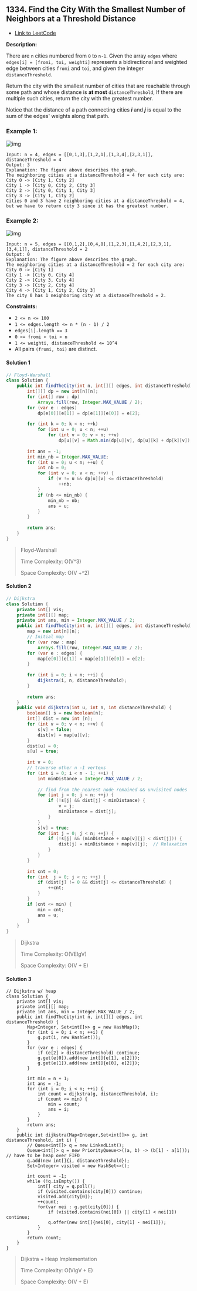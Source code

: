 ## 1334. Find the City With the Smallest Number of Neighbors at a Threshold Distance

- [Link to LeetCode](https://leetcode.com/problems/find-the-city-with-the-smallest-number-of-neighbors-at-a-threshold-distance/)

**Description:**



There are `n` cities numbered from `0` to `n-1`. Given the array `edges` where `edges[i] = [fromi, toi, weighti]` represents a bidirectional and weighted edge between cities `fromi` and `toi`, and given the integer `distanceThreshold`.

Return the city with the smallest number of cities that are reachable through some path and whose distance is **at most** `distanceThreshold`, If there are multiple such cities, return the city with the greatest number.

Notice that the distance of a path connecting cities ***i*** and ***j*** is equal to the sum of the edges' weights along that path.



<!-- tabs:start -->

### **Example 1:**



![img](https://assets.leetcode.com/uploads/2020/01/16/find_the_city_01.png)

```
Input: n = 4, edges = [[0,1,3],[1,2,1],[1,3,4],[2,3,1]], distanceThreshold = 4
Output: 3
Explanation: The figure above describes the graph. 
The neighboring cities at a distanceThreshold = 4 for each city are:
City 0 -> [City 1, City 2] 
City 1 -> [City 0, City 2, City 3] 
City 2 -> [City 0, City 1, City 3] 
City 3 -> [City 1, City 2] 
Cities 0 and 3 have 2 neighboring cities at a distanceThreshold = 4, but we have to return city 3 since it has the greatest number.
```



### **Example 2:**

![img](https://assets.leetcode.com/uploads/2020/01/16/find_the_city_02.png)

```
Input: n = 5, edges = [[0,1,2],[0,4,8],[1,2,3],[1,4,2],[2,3,1],[3,4,1]], distanceThreshold = 2
Output: 0
Explanation: The figure above describes the graph. 
The neighboring cities at a distanceThreshold = 2 for each city are:
City 0 -> [City 1] 
City 1 -> [City 0, City 4] 
City 2 -> [City 3, City 4] 
City 3 -> [City 2, City 4]
City 4 -> [City 1, City 2, City 3] 
The city 0 has 1 neighboring city at a distanceThreshold = 2.
```





<!-- tabs:end -->



**Constraints:**

- `2 <= n <= 100`
- `1 <= edges.length <= n * (n - 1) / 2`
- `edges[i].length == 3`
- `0 <= fromi < toi < n`
- `1 <= weighti, distanceThreshold <= 10^4`
- All pairs `(fromi, toi)` are distinct.



<!-- tabs:start -->



#### **Solution 1**



```java
// Floyd-Warshall
class Solution {
    public int findTheCity(int n, int[][] edges, int distanceThreshold) {
        int[][] dp = new int[n][n];
        for (int[] row : dp)
            Arrays.fill(row, Integer.MAX_VALUE / 2);
        for (var e : edges)
            dp[e[0]][e[1]] = dp[e[1]][e[0]] = e[2];
        
        for (int k = 0; k < n; ++k)
            for (int u = 0; u < n; ++u)
                for (int v = 0; v < n; ++v)
                    dp[u][v] = Math.min(dp[u][v], dp[u][k] + dp[k][v]);
        
        int ans = -1;
        int min_nb = Integer.MAX_VALUE;
        for (int u = 0; u < n; ++u) {
            int nb = 0;
            for (int v = 0; v < n; ++v) {
                if (v != u && dp[u][v] <= distanceThreshold)
                    ++nb;
            }
            if (nb <= min_nb) {
                min_nb = nb;
                ans = u;
            }
        }
        
        return ans;
    }
}
```



> Floyd-Warshall
>
> Time Complexity: O(V^3)
>
> Space Complexity: O(V +^2)





#### **Solution 2**





```java
// Dijkstra
class Solution {
    private int[] vis;
    private int[][] map;
    private int ans, min = Integer.MAX_VALUE / 2;
    public int findTheCity(int n, int[][] edges, int distanceThreshold) {
        map = new int[n][n];
        // Initial map
        for (var row : map)
            Arrays.fill(row, Integer.MAX_VALUE / 2);
        for (var e : edges) {
            map[e[0]][e[1]] = map[e[1]][e[0]] = e[2];
        }
        
        for (int i = 0; i < n; ++i) {
            dijkstra(i, n, distanceThreshold);
        }
        
        return ans;
    }
    public void dijkstra(int u, int n, int distanceThreshold) {
        boolean[] s = new boolean[n];
        int[] dist = new int [n];
        for (int v = 0; v < n; ++v) {
            s[v] = false;
            dist[v] = map[u][v];
        }
        dist[u] = 0;
        s[u] = true;
        
        int v = 0;
        // traverse other n -1 vertexs
        for (int i = 0; i < n - 1; ++i) {
            int minDistance = Integer.MAX_VALUE / 2;
            
            // find from the nearest node remained && unvisited nodes 
            for (int j = 0; j < n; ++j) {
                if (!s[j] && dist[j] < minDistance) {
                    v = j;
                    minDistance = dist[j];
                }
            }
            s[v] = true;
            for (int j = 0; j < n; ++j) {
                if (!s[j] && (minDistance + map[v][j] < dist[j])) {
                    dist[j] = minDistance + map[v][j];  // Relaxation
                }
            }
        }
        
        int cnt = 0;
        for (int  j = 0; j < n; ++j) {
            if (dist[j] != 0 && dist[j] <= distanceThreshold) {
                ++cnt;
            }
        }
        if (cnt <= min) {
            min = cnt;
            ans = u;
        }
    }
}
```



> Dijkstra
>
> Time Complexity: O(VElgV)
>
> Space Complexity: O(V + E)





#### **Solution 3**



```
// Dijkstra w/ heap 
class Solution {
    private int[] vis;
    private int[][] map;
    private int ans, min = Integer.MAX_VALUE / 2;
    public int findTheCity(int n, int[][] edges, int distanceThreshold) {
        Map<Integer, Set<int[]>> g = new HashMap();
        for (int i = 0; i < n; ++i) {
            g.put(i, new HashSet());
        }
        for (var e : edges) {
            if (e[2] > distanceThreshold) continue;
            g.get(e[0]).add(new int[]{e[1], e[2]});
            g.get(e[1]).add(new int[]{e[0], e[2]});
        }
        
        int min = n + 1;
        int ans = -1;
        for (int i = 0; i < n; ++i) {
            int count = dijkstra(g, distanceThreshold, i);
            if (count <= min) {
                min = count;
                ans = i;
            }
        }
        return ans;
    }
    public int dijkstra(Map<Integer,Set<int[]>> g, int distanceThreshold, int i) {
        // Queue<int[]> q = new LinkedList();
        Queue<int[]> q = new PriorityQueue<>((a, b) -> (b[1] - a[1])); // have to be heap over FIFO
        q.add(new int[]{i, distanceThreshold});
        Set<Integer> visited = new HashSet<>();
        
        int count = -1;
        while (!q.isEmpty()) {
            int[] city = q.poll();
            if (visited.contains(city[0])) continue;
            visited.add(city[0]);
            ++count;
            for(var nei : g.get(city[0])) {
                if (visited.contains(nei[0]) || city[1] < nei[1]) continue;
                q.offer(new int[]{nei[0], city[1] - nei[1]});
            }
        }
        return count;
    }
}

```

> Dijkstra + Heap Implementation
>
> Time Complexity: O(VlgV + E)
>
> Space Complexity: O(V + E)





<!-- tabs:end -->









